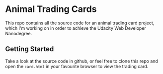 # Animal Trading Cards
This repo contains all the source code for an animal trading card project, which I'm working on in order to achieve the Udacity Web Developer Nanodegree.

## Getting Started
Take a look at the source code in github, or feel free to clone this repo and open the `card.html` in your favourite browser to view the trading card.